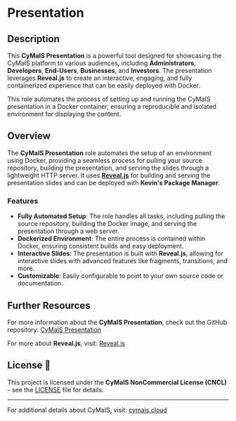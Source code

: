 # Presentation

## Description

This **CyMaIS Presentation** is a powerful tool designed for showcasing the CyMaIS platform to various audiences, including **Administrators**, **Developers**, **End-Users**, **Businesses**, and **Investors**. The presentation leverages **Reveal.js** to create an interactive, engaging, and fully containerized experience that can be easily deployed with Docker.

This role automates the process of setting up and running the CyMaIS presentation in a Docker container, ensuring a reproducible and isolated environment for displaying the content.

## Overview

The **CyMaIS Presentation** role automates the setup of an environment using Docker, providing a seamless process for pulling your source repository, building the presentation, and serving the slides through a lightweight HTTP server. It uses **[Reveal.js](https://revealjs.com/)** for building and serving the presentation slides and can be deployed with **Kevin's Package Manager**.

### Features

- **Fully Automated Setup**: The role handles all tasks, including pulling the source repository, building the Docker image, and serving the presentation through a web server.
- **Dockerized Environment**: The entire process is contained within Docker, ensuring consistent builds and easy deployment.
- **Interactive Slides**: The presentation is built with **Reveal.js**, allowing for interactive slides with advanced features like fragments, transitions, and more.
- **Customizable**: Easily configurable to point to your own source code or documentation.

## Further Resources

For more information about the **CyMaIS Presentation**, check out the GitHub repository: [CyMaIS Presentation](https://github.com/kevinveenbirkenbach/cymais-presentation)

For more about **Reveal.js**, visit: [Reveal.js](https://revealjs.com/)

## License 📄

This project is licensed under the **CyMaIS NonCommercial License (CNCL)** - see the [LICENSE](LICENSE) file for details.

---

For additional details about CyMaIS, visit: [cymais.cloud](https://cymais.cloud)
